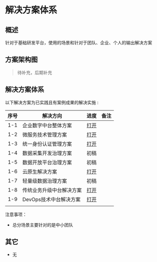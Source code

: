 # 解决方案体系

## 概述

针对于基础研发平台，使用的场景和针对于团队、企业、个人的输出解决方案

## 方案架构图

> 待补充，后期补充

## 解决方案体系

以下解决方案为已实践且有案例成果的解决实施 :

| 序号 |  解决方向                 | 进度 | 备注 |
| :--:  | ------------------------ |:----:| ---- |
| 1-1 |  企业数字中台整体方案    |   [打开][1-1]   |      |
| 1-2            | 微服务技术管理方案       |   [打开][1-2]    |      |
| 1-3            | 统一身份认证管理方案     |    [打开][1-3]   |      |
| 1-4            | 数据采集开发治理方案     |   初稿    |      |
| 1-5            | 数据开放平台治理方案     |   初稿    |      |
| 1-6            | 云原生解决方案|  [打开][1-6]     |      |
| 1-7            | 轻量级数据治理方案       |   初稿    |      |
| 1-8            | 传统业务升级中台解决方案|   [打开][1-8]    |      |
| 1-9            | DevOps技术中台解决方案|   [打开][1-9]    |      |
|                |                          |      |      |

<!-- | 2-1  | 团队成长 | 小型团队快速中台化方案   |  编写    |      |
| 2-2  |          | 中台小团队研发自动化方案 |   编写   |      |
| 2-3  |          | 中台化运维监控方案       |   编写   |      |
| 2-4  |          | 中小型团队研发中台方案   |   编写   |      |
| 2-5  |          | 行业软件中台化战略方案   |  编写    |      |
|      |          |                          |      |      | -->

[1-1]: ./26_企业数字中台整体方案.md
[1-2]: ./23_微服务技术解决方案.md
[1-3]: ./22_统一身份认证解决方案.md 
[1-6]: ./25_云原生云平台解决方案.md
[1-8]: ./09_传统业务升级中台解决方案.md
[1-9]: ./19_技术中台解决方案.md

注意事项：

- 总分场景主要针对的是中小团队

## 其它

- 无
